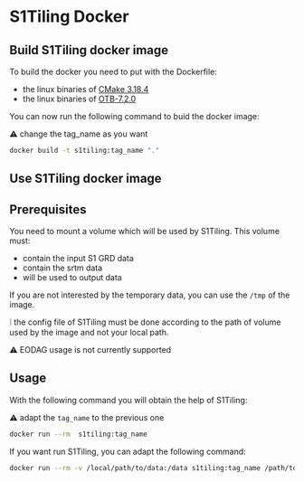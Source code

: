 # S1Tiling Docker

## Build S1Tiling docker image

To build the docker you need to put with the Dockerfile:

- the linux binaries of [CMake 3.18.4](https://cmake.org/files/v3.18/cmake-3.18.4-Linux-x86_64.tar.gz)
- the linux binaries of [OTB-7.2.0](https://www.orfeo-toolbox.org/packages/OTB-7.2.0-Linux64.run)

You can now run the following command to buid the docker image:

:warning: change the tag_name as you want

```sh
docker build -t s1tiling:tag_name "."
```

## Use S1Tiling docker image

## Prerequisites

You need to mount a volume which will be used by S1Tiling. This volume must:

- contain the input S1 GRD data
- contain the srtm data
- will be used to output data

If you are not interested by the temporary data, you can use the `/tmp` of the image.

:grey_exclamation: the config file of S1Tiling must be done according to the path of volume used by the image and not your local path.

:warning: EODAG usage is not currently supported

## Usage

With the following command you will obtain the help of S1Tiling:

:warning: adapt the `tag_name` to the previous one

```sh
docker run --rm  s1tiling:tag_name
```

If you want run S1Tiling, you can adapt the following command:

```sh
docker run --rm -v /local/path/to/data:/data s1tiling:tag_name /path/to/conf.file
```
